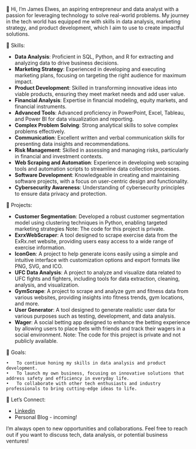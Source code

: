 👋 Hi, I’m James Elwes, an aspiring entrepreneur and data analyst with a passion for leveraging technology to solve real-world problems. My journey in the tech world has equipped me with skills in data analysis, marketing strategy, and product development, which I aim to use to create impactful solutions.

🔧 Skills:

- **Data Analysis**: Proficient in SQL, Python, and R for extracting and analyzing data to drive business decisions.
- **Marketing Strategy**: Experienced in developing and executing marketing plans, focusing on targeting the right audience for maximum impact.
- **Product Development**: Skilled in transforming innovative ideas into viable products, ensuring they meet market needs and add user value.
- **Financial Analysis**: Expertise in financial modeling, equity markets, and financial instruments.
- **Advanced Tools**: Advanced proficiency in PowerPoint, Excel, Tableau, and Power BI for data visualization and reporting.
- **Complex Problem Solving**: Strong analytical skills to solve complex problems effectively.
- **Communication**: Excellent written and verbal communication skills for presenting data insights and recommendations.
- **Risk Management**: Skilled in assessing and managing risks, particularly in financial and investment contexts.
- **Web Scraping and Automation**: Experience in developing web scraping tools and automation scripts to streamline data collection processes.
- **Software Development**: Knowledgeable in creating and maintaining software projects, with a focus on user-centric design and functionality.
- **Cybersecurity Awareness**: Understanding of cybersecurity principles to ensure data privacy and protection.
  
🚀 Projects:

- **Customer Segmentation**: Developed a robust customer segmentation model using clustering techniques in Python, enabling targeted marketing strategies Note: The code for this project is private.
- **ExrxWebScraper**: A tool designed to scrape exercise data from the ExRx.net website, providing users easy access to a wide range of exercise information.
- **IconGen**: A project to help generate icons easily using a simple and intuitive interface with customization options and export formats like PNG, SVG, and ICO.
- **UFC Data Analysis**: A project to analyze and visualize data related to UFC fights and fighters, including tools for data extraction, cleaning, analysis, and visualization.
- **GymScrape**: A project to scrape and analyze gym and fitness data from various websites, providing insights into fitness trends, gym locations, and more.
- **User Generator**: A tool designed to generate realistic user data for various purposes such as testing, development, and data analysis.
- **Wager**: A social betting app designed to enhance the betting experience by allowing users to place bets with friends and track their wagers in a social environment. Note: The code for this project is private and not publicly available.

🎯 Goals:

	•	To continue honing my skills in data analysis and product development.
	•	To launch my own business, focusing on innovative solutions that address safety and efficiency in everyday life.
	•	To collaborate with other tech enthusiasts and industry professionals to bring cutting-edge ideas to life.

💬 Let’s Connect:

- [Linkedin](https://www.linkedin.com/in/jimmy-elwes/)
- Personal Blog - incoming! 

I’m always open to new opportunities and collaborations. Feel free to reach out if you want to discuss tech, data analysis, or potential business ventures!
